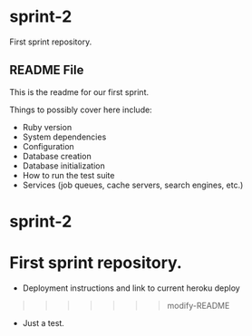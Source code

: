 # sprint-2
First sprint repository.

## README File

This is the readme for our first sprint.

Things to possibly cover here include:
* Ruby version
* System dependencies
* Configuration
* Database creation
* Database initialization
* How to run the test suite
* Services (job queues, cache servers, search engines, etc.)
# sprint-2
First sprint repository.
=======
* Deployment instructions and link to current heroku deploy
>>>>>>> modify-README

* Just a test.